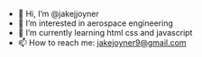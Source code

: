 - 👋 Hi, I’m @jakejjoyner
- 👀 I’m interested in aerospace engineering
- 🌱 I’m currently learning html css and javascript
- 📫 How to reach me: jakejoyner9@gmail.com

<!---
jakejjoyner/jakejjoyner is a ✨ special ✨ repository because its `README.md` (this file) appears on your GitHub profile.
You can click the Preview link to take a look at your changes.
--->
